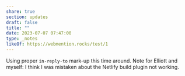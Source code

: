 ```yaml
---
share: true
section: updates
draft: false
title: ""
date: 2023-07-07 07:47:00
type: _notes
likeOf: https://webmention.rocks/test/1
---
```



Using proper `in-reply-to` mark-up this time around. Note for Elliott and myself: I think I was mistaken about the Netlify build plugin not working.